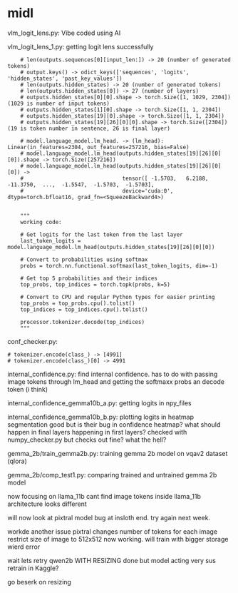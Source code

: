 # midl


vlm_logit_lens.py:
Vibe coded using AI


vlm_logit_lens_1.py:
getting logit lens successfully
```
    # len(outputs.sequences[0][input_len:]) -> 20 (number of generated tokens)
    # output.keys() -> odict_keys(['sequences', 'logits', 'hidden_states', 'past_key_values'])
    # len(outputs.hidden_states) -> 20 (number of generated tokens)
    # len(outputs.hidden_states[0]) -> 27 (number of layers)
    # outputs.hidden_states[0][0].shape -> torch.Size([1, 1029, 2304])    (1029 is number of input tokens)
    # outputs.hidden_states[1][0].shape -> torch.Size([1, 1, 2304])
    # outputs.hidden_states[19][0].shape -> torch.Size([1, 1, 2304])
    # outputs.hidden_states[19][26][0][0].shape -> torch.Size([2304])       (19 is token number in sentence, 26 is final layer)

    # model.language_model.lm_head. -> (lm_head): Linear(in_features=2304, out_features=257216, bias=False)
    # model.language_model.lm_head(outputs.hidden_states[19][26][0][0]).shape -> torch.Size([257216])
    # model.language_model.lm_head(outputs.hidden_states[19][26][0][0]) ->
    #                               tensor([ -1.5703,   6.2188, -11.3750,  ...,  -1.5547,  -1.5703,  -1.5703],
    #                               device='cuda:0', dtype=torch.bfloat16, grad_fn=<SqueezeBackward4>)


    """
    working code:

    # Get logits for the last token from the last layer
    last_token_logits = model.language_model.lm_head(outputs.hidden_states[19][26][0][0])
    
    # Convert to probabilities using softmax
    probs = torch.nn.functional.softmax(last_token_logits, dim=-1)
    
    # Get top 5 probabilities and their indices
    top_probs, top_indices = torch.topk(probs, k=5)
    
    # Convert to CPU and regular Python types for easier printing
    top_probs = top_probs.cpu().tolist()
    top_indices = top_indices.cpu().tolist()

    processor.tokenizer.decode(top_indices)
    """
```

conf_checker.py:
```
# tokenizer.encode(class_) -> [4991]
# tokenizer.encode(class_)[0] -> 4991
```

internal_confidence.py:
find internal confidence. has to do with passing
image tokens through lm_head and getting the softmaxx probs
an decode token (i think)

internal_confidence_gemma10b_a.py:
getting logits in npy_files

internal_confidence_gemma10b_b.py:
plotting logits in heatmap
segmentation good but is their bug in confidence heatmap?
what should happen in final layers happening in first layers?
checked with numpy_checker.py but checks out fine? what the hell?

gemma_2b/train_gemma2b.py:
training gemma 2b model on vqav2 dataset (qlora)

gemma_2b/comp_test1.py:
comparing trained and untrained gemma 2b model


now focusing on llama_11b
cant find image tokens inside llama_11b
architecture looks different


will now look at pixtral model
bug at insloth end. try again next week.

workde another issue
pixtral changes number of tokens for each image
restrict size of image to 512x512
now working. will train with bigger storage
wierd error

wait lets retry qwen2b WITH RESIZING
done but model acting very sus
retrain in Kaggle?


go beserk on resizing


